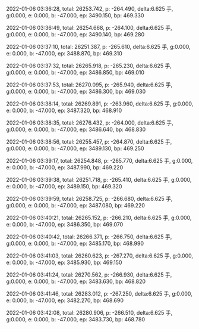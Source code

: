 2022-01-06 03:36:28, total: 26253.742, p: -264.490, delta:6.625 手, g:0.000, e: 0.000, b: -47.000, ep: 3490.150, bp: 469.330

2022-01-06 03:36:49, total: 26254.668, p: -264.100, delta:6.625 手, g:0.000, e: 0.000, b: -47.000, ep: 3490.140, bp: 469.280

2022-01-06 03:37:10, total: 26251.387, p: -265.610, delta:6.625 手, g:0.000, e: 0.000, b: -47.000, ep: 3488.870, bp: 469.310

2022-01-06 03:37:32, total: 26265.918, p: -265.230, delta:6.625 手, g:0.000, e: 0.000, b: -47.000, ep: 3486.850, bp: 469.010

2022-01-06 03:37:53, total: 26270.095, p: -265.940, delta:6.625 手, g:0.000, e: 0.000, b: -47.000, ep: 3486.300, bp: 469.030

2022-01-06 03:38:14, total: 26269.891, p: -263.960, delta:6.625 手, g:0.000, e: 0.000, b: -47.000, ep: 3487.320, bp: 468.910

2022-01-06 03:38:35, total: 26276.432, p: -264.000, delta:6.625 手, g:0.000, e: 0.000, b: -47.000, ep: 3486.640, bp: 468.830

2022-01-06 03:38:56, total: 26255.457, p: -264.870, delta:6.625 手, g:0.000, e: 0.000, b: -47.000, ep: 3489.130, bp: 469.250

2022-01-06 03:39:17, total: 26254.848, p: -265.770, delta:6.625 手, g:0.000, e: 0.000, b: -47.000, ep: 3487.990, bp: 469.220

2022-01-06 03:39:38, total: 26251.718, p: -265.410, delta:6.625 手, g:0.000, e: 0.000, b: -47.000, ep: 3489.150, bp: 469.320

2022-01-06 03:39:59, total: 26258.725, p: -266.680, delta:6.625 手, g:0.000, e: 0.000, b: -47.000, ep: 3487.080, bp: 469.220

2022-01-06 03:40:21, total: 26265.152, p: -266.210, delta:6.625 手, g:0.000, e: 0.000, b: -47.000, ep: 3486.350, bp: 469.070

2022-01-06 03:40:42, total: 26266.371, p: -266.750, delta:6.625 手, g:0.000, e: 0.000, b: -47.000, ep: 3485.170, bp: 468.990

2022-01-06 03:41:03, total: 26260.623, p: -267.270, delta:6.625 手, g:0.000, e: 0.000, b: -47.000, ep: 3485.930, bp: 469.150

2022-01-06 03:41:24, total: 26270.562, p: -266.930, delta:6.625 手, g:0.000, e: 0.000, b: -47.000, ep: 3483.630, bp: 468.820

2022-01-06 03:41:46, total: 26283.012, p: -267.250, delta:6.625 手, g:0.000, e: 0.000, b: -47.000, ep: 3482.270, bp: 468.690

2022-01-06 03:42:08, total: 26280.906, p: -266.510, delta:6.625 手, g:0.000, e: 0.000, b: -47.000, ep: 3483.730, bp: 468.780